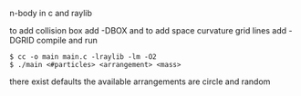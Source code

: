 n-body in c and raylib

to add collision box add -DBOX and to add space curvature grid lines add -DGRID
compile and run
```console
$ cc -o main main.c -lraylib -lm -O2
$ ./main <#particles> <arrangement> <mass>
```
there exist defaults
the available arrangements are circle and random
